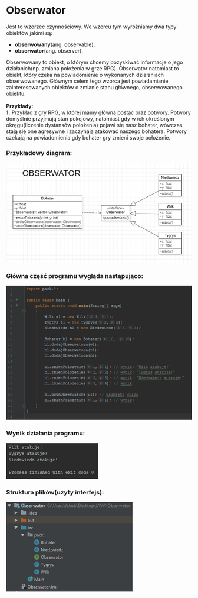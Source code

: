 # Obserwator

Jest to wzorzec czynnościowy. We wzorcu tym wyróżniamy dwa typy obiektów jakimi są:
- **obserwowany**(ang. observable),
- **obserwator**(ang. observer). 

Obserwowany to obiekt, o którym chcemy pozyskiwać informacje o jego działanich(np. zmiana położenia w grze RPG). Obserwator natomiast to obiekt, który czeka na powiadomienie o wykonanych działaniach obserwowanego.
Głównym celem tego wzorca jest powiadamianie zainteresowanych obiektów o zmianie stanu głównego, obserwowanego obiektu. </br></br>
**Przykłady:**
</br>
**1.** Przykład z gry RPG, w której mamy główną postać oraz potwory. Potwory domyślnie przyjmują stan pokojowy, natomiast gdy w ich określonym okręgu(liczenie dystansów położenia) pojawi się nasz bohater, wówczas stają się one agresywne i zaczynają atakować naszego bohatera. Potwory czekają na powiadomienia gdy bohater gry zmieni swoje położenie.

### Przykładowy diagram:
<p align="center">
 <img src="https://github.com/JakubMakaruk/UMCS/blob/master/23%20DAYS%20CHALLANGE%20WZORCOWY/Obserwator/zdj/obserwator.png" alt="zdj">
</p>

### Główna część programu wygląda następująco:
<p align="left">
 <img src="https://github.com/JakubMakaruk/UMCS/blob/master/23%20DAYS%20CHALLANGE%20WZORCOWY/Obserwator/zdj/main1.png" alt="zdj">
</p>

### Wynik działania programu:
<p align="left">
 <img src="https://github.com/JakubMakaruk/UMCS/blob/master/23%20DAYS%20CHALLANGE%20WZORCOWY/Obserwator/zdj/main2.png" alt="zdj">
</p>

### Struktura plików(użyty interfejs):
<p align="left">
 <img src="https://github.com/JakubMakaruk/UMCS/blob/master/23%20DAYS%20CHALLANGE%20WZORCOWY/Obserwator/zdj/main3.png" alt="zdj">
</p>
